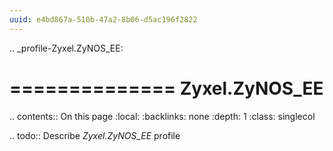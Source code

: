 ```yaml
---
uuid: e4bd867a-510b-47a2-8b06-d5ac196f2822
---
```

.. _profile-Zyxel.ZyNOS_EE:

==============
Zyxel.ZyNOS_EE
==============

.. contents:: On this page
    :local:
    :backlinks: none
    :depth: 1
    :class: singlecol

.. todo::
    Describe *Zyxel.ZyNOS_EE* profile

